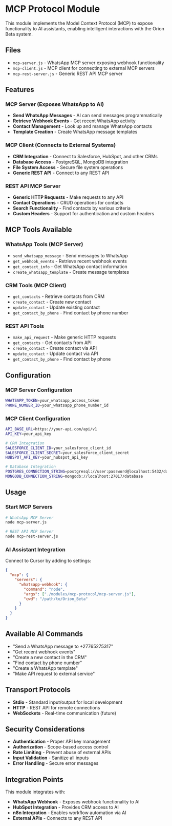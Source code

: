 # MCP Protocol Module

This module implements the Model Context Protocol (MCP) to expose functionality to AI assistants, enabling intelligent interactions with the Orion Beta system.

## Files

- `mcp-server.js` - WhatsApp MCP server exposing webhook functionality
- `mcp-client.js` - MCP client for connecting to external MCP servers
- `mcp-rest-server.js` - Generic REST API MCP server

## Features

### MCP Server (Exposes WhatsApp to AI)
- **Send WhatsApp Messages** - AI can send messages programmatically
- **Retrieve Webhook Events** - Get recent WhatsApp activity
- **Contact Management** - Look up and manage WhatsApp contacts
- **Template Creation** - Create WhatsApp message templates

### MCP Client (Connects to External Systems)
- **CRM Integration** - Connect to Salesforce, HubSpot, and other CRMs
- **Database Access** - PostgreSQL, MongoDB integration
- **File System Access** - Secure file system operations
- **Generic REST API** - Connect to any REST API

### REST API MCP Server
- **Generic HTTP Requests** - Make requests to any API
- **Contact Operations** - CRUD operations for contacts
- **Search Functionality** - Find contacts by various criteria
- **Custom Headers** - Support for authentication and custom headers

## MCP Tools Available

### WhatsApp Tools (MCP Server)
- `send_whatsapp_message` - Send messages to WhatsApp
- `get_webhook_events` - Retrieve recent webhook events
- `get_contact_info` - Get WhatsApp contact information
- `create_whatsapp_template` - Create message templates

### CRM Tools (MCP Client)
- `get_contacts` - Retrieve contacts from CRM
- `create_contact` - Create new contact
- `update_contact` - Update existing contact
- `get_contact_by_phone` - Find contact by phone number

### REST API Tools
- `make_api_request` - Make generic HTTP requests
- `get_contacts` - Get contacts from API
- `create_contact` - Create contact via API
- `update_contact` - Update contact via API
- `get_contact_by_phone` - Find contact by phone

## Configuration

### MCP Server Configuration
```bash
WHATSAPP_TOKEN=your_whatsapp_access_token
PHONE_NUMBER_ID=your_whatsapp_phone_number_id
```

### MCP Client Configuration
```bash
API_BASE_URL=https://your-api.com/api/v1
API_KEY=your_api_key

# CRM Integration
SALESFORCE_CLIENT_ID=your_salesforce_client_id
SALESFORCE_CLIENT_SECRET=your_salesforce_client_secret
HUBSPOT_API_KEY=your_hubspot_api_key

# Database Integration
POSTGRES_CONNECTION_STRING=postgresql://user:password@localhost:5432/database
MONGODB_CONNECTION_STRING=mongodb://localhost:27017/database
```

## Usage

### Start MCP Servers
```bash
# WhatsApp MCP Server
node mcp-server.js

# REST API MCP Server
node mcp-rest-server.js
```

### AI Assistant Integration

Connect to Cursor by adding to settings:
```json
{
  "mcp": {
    "servers": {
      "whatsapp-webhook": {
        "command": "node",
        "args": ["./modules/mcp-protocol/mcp-server.js"],
        "cwd": "/path/to/Orion_Beta"
      }
    }
  }
}
```

## Available AI Commands

- "Send a WhatsApp message to +27765275317"
- "Get recent webhook events"
- "Create a new contact in the CRM"
- "Find contact by phone number"
- "Create a WhatsApp template"
- "Make API request to external service"

## Transport Protocols

- **Stdio** - Standard input/output for local development
- **HTTP** - REST API for remote connections
- **WebSockets** - Real-time communication (future)

## Security Considerations

- **Authentication** - Proper API key management
- **Authorization** - Scope-based access control
- **Rate Limiting** - Prevent abuse of external APIs
- **Input Validation** - Sanitize all inputs
- **Error Handling** - Secure error messages

## Integration Points

This module integrates with:
- **WhatsApp Webhook** - Exposes webhook functionality to AI
- **HubSpot Integration** - Provides CRM access to AI
- **n8n Integration** - Enables workflow automation via AI
- **External APIs** - Connects to any REST API
